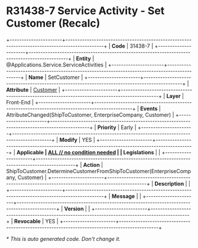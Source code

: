 ﻿---
erp.type: front-end-business-rule
erp.entity: Applications.Service.ServiceActivities
---

# R31438-7 Service Activity - Set Customer (Recalc)
+----------------------+----------------------------------------------------------------------------------------------+
| **Code**             | 31438-7                                                                                      |
+----------------------+----------------------------------------------------------------------------------------------+
| **Entity**           | @Applications.Service.ServiceActivities                                                      |
+----------------------+----------------------------------------------------------------------------------------------+
| **Name**             | SetCustomer                                                                                  |
+----------------------+----------------------------------------------------------------------------------------------+
| **Attribute**        | [Customer](../entities/Applications.Service.ServiceActivities.md#customer)                   |
+----------------------+----------------------------------------------------------------------------------------------+
| **Layer**            | Front-End                                                                                    |
+----------------------+----------------------------------------------------------------------------------------------+
| **Events**           | AttributeChanged(ShipToCustomer, EnterpriseCompany, Customer)                                |
+----------------------+----------------------------------------------------------------------------------------------+
| **Priority**         | Early                                                                                        |
+----------------------+----------------------------------------------------------------------------------------------+
| **Modify**           | YES                                                                                          |
+----------------------+----------------------------------------------------------------------------------------------+
| **Applicable         | [ALL // no condition needed](xref:applicable-legislations)                                   |
| Legislations**       |                                                                                              |
+----------------------+----------------------------------------------------------------------------------------------+
| **Action**           | ShipToCustomer.DetermineCustomerFromShipToCustomer(EnterpriseCompany, Customer)              |
+----------------------+----------------------------------------------------------------------------------------------+
| **Description**      |                                                                                              |
+----------------------+----------------------------------------------------------------------------------------------+
| **Message**          |                                                                                              |
+----------------------+----------------------------------------------------------------------------------------------+
| **Version**          |                                                                                              |
+----------------------+----------------------------------------------------------------------------------------------+
| **Revocable**        | YES                                                                                          |
+----------------------+----------------------------------------------------------------------------------------------+

*\* This is auto generated code. Don't change it.*
